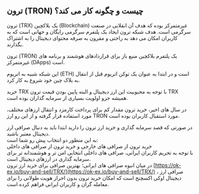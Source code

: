 

## ترون (TRON) چیست و چگونه کار می کند؟

ترون (TRX) یک بلاکچین (Blockchain) غیرمتمرکز بوده که هدف آن انقلابی در صنعت سرگرمی است. هدف شبکه ترون ایجاد یک پلتفرم سرگرمی رایگان و جهانی است که به کاربران امکان می دهد به راحتی و مقرون به صرفه محتوای دیجیتال را به اشتراک بگذارند.

ترون (TRON) یک پلتفرم بلاکچین منبع باز برای قراردادهای هوشمند و برنامه های غیرمتمرکز (DApps) است.

این شبکه شبیه به اتریوم (ETH) است و در ابتدا به عنوان یک توکن اتریوم قبل از انتقال به بلاک چین خود شروع به کار کرد.


خرید TRX با توجه به محبوبیت این ارز دیجیتال و البته پایین بودن قیمت ترون TRX همیشه جزو اولویت بسیاری از سرمایه گذاران بوده است.

در سال های اخیر، خرید ترون مقدار کم برای پرداخت کارمزد و انتقال ارزهای مختلف، مورد استفاده قرار گرفته و از این رو ارز TRON مورد استقبال کاربران بوده است.

در صورتی که قصد سرمایه گذاری و خرید ارز ترون را دارید ابتدا باید به دنبال صرافی ارز دیجیتال معتبر باشید.  
به این منظور دو انتخاب پیش رو شما است:  
خرید ترون از صرافی های خارجی و خرید ترون از صرافی های داخلی  
با توجه به تحریم کاربران ایرانی، صرافی های داخلی انتخابی امن تر و هوشمندانه تر برای سرمایه گذاری در ارزهای دیجیتال است.  
در میان انبوه صرافی های ایرانی؛ بهترین صرافی برای خرید ارز ترون [https://ok-ex.io/buy-and-sell/TRX/](https://ok-ex.io/buy-and-sell/TRX/)  ، صرافی ارز دیجیتال اوکی اکسچنج است که امکان خرید ترون بدون احراز هویت طولانی را برای معامله گران و کاربران ایرانی فراهم کرده است.
